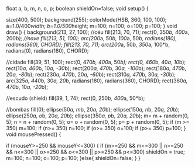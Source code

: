 float  a, b, m, n, o, p;
boolean shieldOn=false;
void setup() {

  size(400, 500);
  background(255);
  colorMode(HSB, 360, 100, 100);
  a=1.0/400*width;
  b=1.0/500*height;
  m=100;
  n=100;
  o=100;
  p=100;
}
void draw() {
  background(213, 27, 100);
  //céu
  fill(213, 70, 71);
  rect(0, 350*b, 400*a, 200*b);
  //nave
  fill(213, 51, 100);
  arc(200*a, 50*b, 100*a, 50*b, radians(180), radians(360), CHORD);
  fill(213, 70, 71);
  arc(200*a, 50*b, 350*a, 100*b, radians(0), radians(180), CHORD);


  //cidade
  fill(39, 51, 100);
  rect(0, 470*b, 400*a, 50*b);
  rect(0, 460*b, 40*a, 10*b);
  rect(10*a, 460*b, 10*a, -30*b);
  rect(200*a, 470*b, 30*a, -100*b);
  rect(180*a, 470*b, 20*a, -80*b);
  rect(230*a, 470*b, 20*a, -60*b);
  rect(310*a, 470*b, 30*a, -30*b);
  arc(325*a, 440*b, 30*a, 20*b, radians(180), radians(360), CHORD);
  rect(360*a, 470*b, 10*a, -20*b);

  //escudo (shield)
  fill(39, 1, 74);
  rect(0, 250*b, 400*a, 50*b);




  //bombas
  fill(0);
  ellipse(50*a, m*b, 20*a, 20*b);
  ellipse(150*a, n*b, 20*a, 20*b);
  ellipse(250*a, o*b, 20*a, 20*b);
  ellipse(350*a, p*b, 20*a, 20*b);
  m= m + random(0, 5);
  n = n + random(0, 5);
  o= o + random(0, 5);
  p= p + random(0, 5);
  if (m >= 350)
    m=100;
  if (n>= 350)
    n=100;
  if (o>= 350)
    o=100;
  if (p>= 350)
    p=100;
}
void mousePressed() {

  if (mouseY>=250 && mouseY<=300) {
    if (m>=250 && m<=300 || n>=250 && n<=300 || o>=250 && o<=300 || p>=250 && p<=300) shieldOn = true;
    m=100;
    n=100;
    o=100;
    p=100;
  }else{
    shieldOn=false;
  }
}
